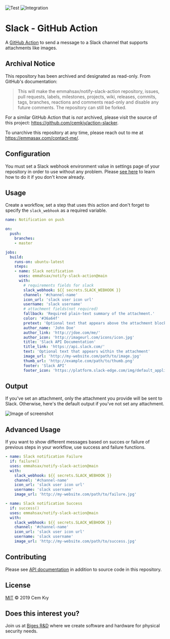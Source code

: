 ![Test](https://github.com/emmahsax/notify-slack-action/workflows/Test/badge.svg) ![Integration](https://github.com/emmahsax/notify-slack-action/workflows/Integration/badge.svg)

# Slack - GitHub Action

A [GitHub Action](https://github.com/features/actions) to send a message to a Slack channel that supports attachments like images.

## Archival Notice

This repository has been archived and designated as read-only. From GitHub's documentation:

> This will make the emmahsax/notify-slack-action repository, issues, pull requests, labels, milestones, projects, wiki, releases, commits, tags, branches, reactions and comments read-only and disable any future comments. The repository can still be forked.

For a similar GitHub Action that is _not_ archived, please visit the source of this project: https://github.com/cemkiy/action-slacker.

To unarchive this repository at any time, please reach out to me at https://emmasax.com/contact-me/.

## Configuration

You must set a Slack webhook environment value in settings page of your repository in order to use without any problem. Please [see here](https://help.github.com/en/actions/automating-your-workflow-with-github-actions/creating-and-using-encrypted-secrets#creating-encrypted-secrets) to learn how to do it if you don't know already.

## Usage

Create a workflow, set a step that uses this action and don't forget to specify the `slack_webhook` as a required variable.

```yaml
name: Notification on push

on:
  push:
    branches:
    - master

jobs:
  build:
    runs-on: ubuntu-latest
    steps:
    - name: Slack notification
      uses: emmahsax/notify-slack-action@main
      with:
        # requirements fields for slack
        slack_webhook: ${{ secrets.SLACK_WEBHOOK }}
        channel: '#channel-name'
        icon_url: 'slack user icon url'
        username: 'slack username'
        # attachment fields(not required)
        fallback: 'Required plain-text summary of the attachment.'
        color: '#36a64f'
        pretext: 'Optional text that appears above the attachment block'
        author_name: 'John Doe'
        author_link: 'http://jdoe.com/me/'
        author_icon: 'http://imageurl.com/icons/icon.jpg'
        title: 'Slack API Documentation'
        title_link: 'https://api.slack.com/'
        text: 'Optional text that appears within the attachment'
        image_url: 'http://my-website.com/path/to/image.jpg'
        thumb_url: 'http://example.com/path/to/thumb.png'
        footer: 'Slack API'
        footer_icon: 'https://platform.slack-edge.com/img/default_application_icon.png'
```

## Output

If you've set an attachment, only the attachment you provide will be sent to Slack. Otherwise, here's the default output if you've not set any attachment.

![Image of screenshot](https://raw.githubusercontent.com/cemkiy/action-slacker/master/screnshot.png)

## Advanced Usage

If you want to show different messages based on succes or failure of previous steps in your workflow, use success and failure functions.

```yaml
- name: Slack notification Failure
  if: failure()
  uses: emmahsax/notify-slack-action@main
  with:
    slack_webhook: ${{ secrets.SLACK_WEBHOOK }}
    channel: '#channel-name'
    icon_url: 'slack user icon url'
    username: 'slack username'
    image_url: 'http://my-website.com/path/to/failure.jpg'

- name: Slack notification Success
  if: success()
  uses: emmahsax/notify-slack-action@main
  with:
    slack_webhook: ${{ secrets.SLACK_WEBHOOK }}
    channel: '#channel-name'
    icon_url: 'slack user icon url'
    username: 'slack username'
    image_url: 'http://my-website.com/path/to/success.jpg'
```

## Contributing

Please see [API documentation](https://api.slack.com/docs/messages/builder) in addition to source code in this repository.

## License

[MIT](LICENSE) © 2019 Cem Kıy

## Does this interest you?

Join us at <a href="https://arge.biges.com/">Biges R&D</a> where we create software and hardware for physical security needs.
